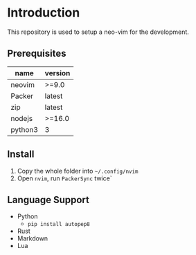 # Introduction

This repository is used to setup a neo-vim for the development.

## Prerequisites

| name    | version |
| ------- | ------- |
| neovim  | >=9.0   |
| Packer  | latest  |
| zip     | latest  |
| nodejs  | >=16.0  |
| python3 | 3       |

## Install

1. Copy the whole folder into `~/.config/nvim`
2. Open `nvim`, run `PackerSync` twice`

## Language Support

- Python
  - `pip install autopep8`
- Rust
- Markdown
- Lua
